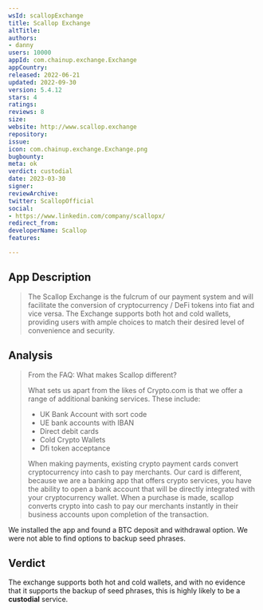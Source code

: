 ```yaml
---
wsId: scallopExchange
title: Scallop Exchange
altTitle: 
authors:
- danny
users: 10000
appId: com.chainup.exchange.Exchange
appCountry: 
released: 2022-06-21
updated: 2022-09-30
version: 5.4.12
stars: 4
ratings: 
reviews: 8
size: 
website: http://www.scallop.exchange
repository: 
issue: 
icon: com.chainup.exchange.Exchange.png
bugbounty: 
meta: ok
verdict: custodial
date: 2023-03-30
signer: 
reviewArchive: 
twitter: ScallopOfficial
social:
- https://www.linkedin.com/company/scallopx/
redirect_from: 
developerName: Scallop
features: 

---
```


## App Description 

> The Scallop Exchange is the fulcrum of our payment system and will facilitate the conversion of cryptocurrency / DeFi tokens into fiat and vice versa. The Exchange supports both hot and cold wallets, providing users with ample choices to match their desired level of convenience and security. 

## Analysis 

> From the FAQ: What makes Scallop different? 
>
> What sets us apart from the likes of Crypto.com is that we offer a range of additional banking services. These include:
>
> - UK Bank Account with sort code 
> - UE bank accounts with IBAN 
> - Direct debit cards
> - Cold Crypto Wallets 
> - Dfi token acceptance 
>
> When making payments, existing crypto payment cards convert cryptocurrency into cash to pay merchants. Our card is different, because we are a banking app that offers crypto services, you have the ability to open a bank account that will be directly integrated with your cryptocurrency wallet. When a purchase is made, scallop converts crypto into cash to pay our merchants instantly in their business accounts upon completion of the transaction.

We installed the app and found a BTC deposit and withdrawal option. We were not able to find options to backup seed phrases. 

## Verdict 

The exchange supports both hot and cold wallets, and with no evidence that it supports the backup of seed phrases, this is highly likely to be a **custodial** service.

